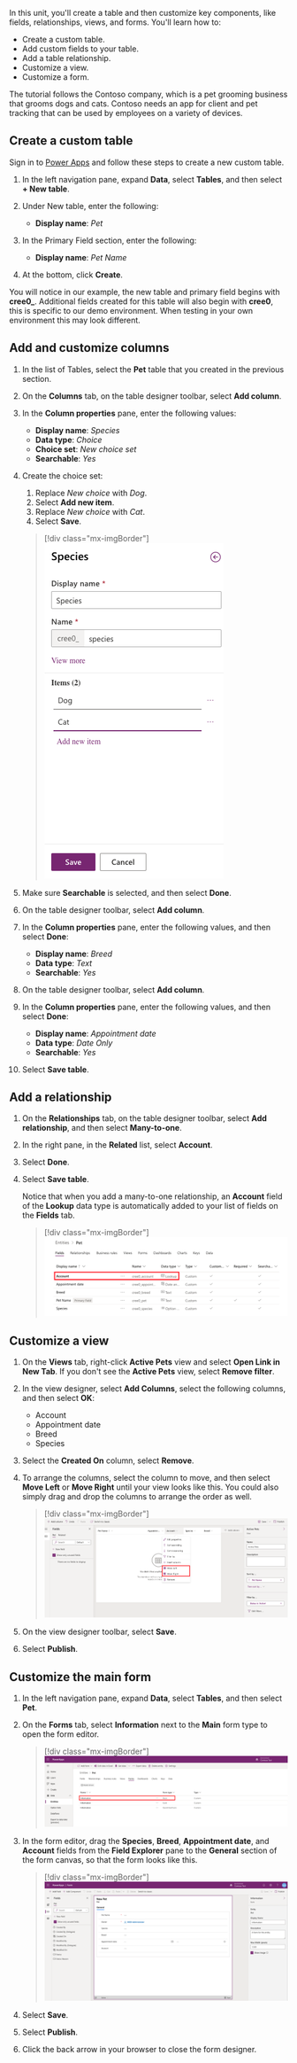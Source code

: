 In this unit, you'll create a table and then customize key components, like fields, relationships, views, and forms. You'll learn how to:

- Create a custom table.
- Add custom fields to your table.
- Add a table relationship.
- Customize a view.
- Customize a form.

The tutorial follows the Contoso company, which is a pet grooming business that grooms dogs and cats. Contoso needs an app for client and pet tracking that can be used by employees on a variety of devices.

## Create a custom table

Sign in to [Power Apps](https://make.powerapps.com) and follow these steps to create a new custom table.

1. In the left navigation pane, expand **Data**, select **Tables**, and then select **+ New table**.

2. Under New table, enter the following:

    - **Display name**: *Pet*

3. In the Primary Field section, enter the following:

    - **Display name**: *Pet Name*

4. At the bottom, click **Create**.

You will notice in our example, the new table and primary field begins with **cree0_**. Additional fields created for this table will also begin with **cree0**, this is specific to our demo environment. When testing in your own environment this may look different.

## Add and customize columns

1. In the list of Tables, select the **Pet** table that you created in the previous section.
2. On the **Columns** tab, on the table designer toolbar, select **Add column**.
3. In the **Column properties** pane, enter the following values:

    - **Display name**: *Species*
    - **Data type**: *Choice*
    - **Choice set**: *New choice set*
    - **Searchable**: *Yes*

4. Create the choice set:

    1. Replace *New choice* with *Dog*.
    2. Select **Add new item**.
    3. Replace *New choice* with *Cat*.
    4. Select **Save**.

    > [!div class="mx-imgBorder"]
    > ![New option set](../media/updated-optionset-add-items.png)

5. Make sure **Searchable** is selected, and then select **Done**.
6. On the table designer toolbar, select **Add column**.
7. In the **Column properties** pane, enter the following values, and then select **Done**:

    - **Display name**: *Breed*
    - **Data type**: *Text*
    - **Searchable**: *Yes*

8. On the table designer toolbar, select **Add column**.
9. In the **Column properties** pane, enter the following values, and then select **Done**:

    - **Display name**: *Appointment date*
    - **Data type**: *Date Only*
    - **Searchable**: *Yes*

10. Select **Save table**.

## Add a relationship

1. On the **Relationships** tab, on the table designer toolbar, select **Add relationship**, and then select **Many-to-one**.
2. In the right pane, in the **Related** list, select **Account**.
3. Select **Done**.
4. Select **Save table**.

    Notice that when you add a many-to-one relationship, an **Account** field of the **Lookup** data type is automatically added to your list of fields on the **Fields** tab.

    > [!div class="mx-imgBorder"]
    > ![Account lookup field](../media/updated-account-lookup-field.png)

## Customize a view

1. On the **Views** tab, right-click **Active Pets** view and select **Open Link in New Tab**. If you don't see the **Active Pets** view, select **Remove filter**.
2. In the view designer, select **Add Columns**, select the following columns, and then select **OK**:

    - Account
    - Appointment date
    - Breed
    - Species

3. Select the **Created On** column, select **Remove**.
4. To arrange the columns, select the column to move, and then select **Move Left** or **Move Right** until your view looks like this. You could also simply drag and drop the columns to arrange the order as well.

    > [!div class="mx-imgBorder"]
    > ![Active pets view](../media/updated-active-pets-view.png)

5. On the view designer toolbar, select **Save**.
6. Select **Publish**.

## Customize the main form

1. In the left navigation pane, expand **Data**, select **Tables**, and then select **Pet**.
1. On the **Forms** tab, select **Information** next to the **Main** form type to open the form editor.

    > [!div class="mx-imgBorder"]
    > ![Edit main form](../media/updated-main-form-edit.png)

4. In the form editor, drag the **Species**, **Breed**, **Appointment date**, and **Account** fields from the **Field Explorer** pane to the **General** section of the form canvas, so that the form looks like this.

    > [!div class="mx-imgBorder"]
    > ![Select fields for main form](../media/updated-main-form-edit2.png)

5. Select **Save**.
6. Select **Publish**.
7. Click the back arrow in your browser to close the form designer.
